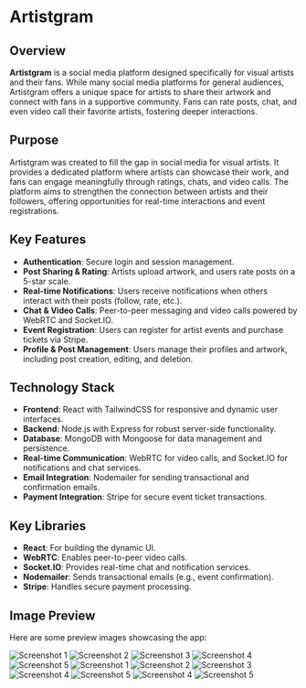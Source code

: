 # Artistgram

## Overview

**Artistgram** is a social media platform designed specifically for visual artists and their fans. While many social media platforms for general audiences, Artistgram offers a unique space for artists to share their artwork and connect with fans in a supportive community. Fans can rate posts, chat, and even video call their favorite artists, fostering deeper interactions.

## Purpose

Artistgram was created to fill the gap in social media for visual artists. It provides a dedicated platform where artists can showcase their work, and fans can engage meaningfully through ratings, chats, and video calls. The platform aims to strengthen the connection between artists and their followers, offering opportunities for real-time interactions and event registrations.

## Key Features

- **Authentication**: Secure login and session management.
- **Post Sharing & Rating**: Artists upload artwork, and users rate posts on a 5-star scale.
- **Real-time Notifications**: Users receive notifications when others interact with their posts (follow, rate, etc.).
- **Chat & Video Calls**: Peer-to-peer messaging and video calls powered by WebRTC and Socket.IO.
- **Event Registration**: Users can register for artist events and purchase tickets via Stripe.
- **Profile & Post Management**: Users manage their profiles and artwork, including post creation, editing, and deletion.

## Technology Stack

- **Frontend**: React with TailwindCSS for responsive and dynamic user interfaces.
- **Backend**: Node.js with Express for robust server-side functionality.
- **Database**: MongoDB with Mongoose for data management and persistence.
- **Real-time Communication**: WebRTC for video calls, and Socket.IO for notifications and chat services.
- **Email Integration**: Nodemailer for sending transactional and confirmation emails.
- **Payment Integration**: Stripe for secure event ticket transactions.

## Key Libraries

- **React**: For building the dynamic UI.
- **WebRTC**: Enables peer-to-peer video calls.
- **Socket.IO**: Provides real-time chat and notification services.
- **Nodemailer**: Sends transactional emails (e.g., event confirmation).
- **Stripe**: Handles secure payment processing.

## Image Preview

Here are some preview images showcasing the app:

![Screenshot 1](./imagePreview/image1.png)
![Screenshot 2](./imagePreview/image2.png)
![Screenshot 3](./imagePreview/image3.png)
![Screenshot 4](./imagePreview/image4.png)
![Screenshot 5](./imagePreview/image5.png)
![Screenshot 1](./imagePreview/image6.png)
![Screenshot 2](./imagePreview/image7.png)
![Screenshot 3](./imagePreview/image8.png)
![Screenshot 4](./imagePreview/image9.png)
![Screenshot 5](./imagePreview/image10.png)
![Screenshot 4](./imagePreview/image11.png)
![Screenshot 5](./imagePreview/image12.png)
